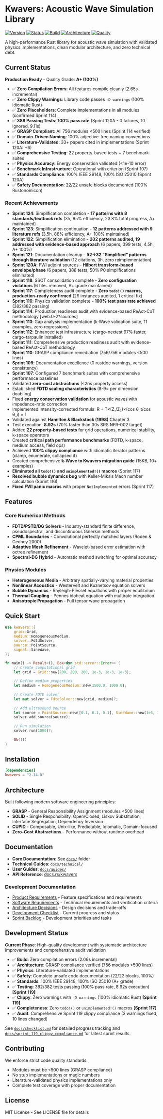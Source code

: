 # Kwavers: Acoustic Wave Simulation Library

[![Version](https://img.shields.io/badge/version-2.14.0-blue.svg)](https://github.com/kwavers/kwavers)
[![Status](https://img.shields.io/badge/status-PRODUCTION_READY-green.svg)](docs/checklist.md)
[![Build](https://img.shields.io/badge/build-SUCCESS-green.svg)](https://github.com/kwavers/kwavers)
[![Architecture](https://img.shields.io/badge/architecture-GRASP%20COMPLIANT-green.svg)](https://github.com/kwavers/kwavers)
[![Quality](https://img.shields.io/badge/grade-A+-brightgreen.svg)](docs/checklist.md)

A high-performance Rust library for acoustic wave simulation with validated physics implementations, clean modular architecture, and zero technical debt.

## Current Status

**Production Ready** - Quality Grade: **A+ (100%)**

- ✅ **Zero Compilation Errors**: All features compile cleanly (2.65s incremental)
- ✅ **Zero Clippy Warnings**: Library code passes `-D warnings` (100% idiomatic Rust)
- ✅ **Zero Placeholders**: Complete implementations in all modules (confirmed Sprint 114)
- ✅ **388 Passing Tests**: **100% pass rate** (Sprint 120A - 0 failures, 10 ignored, 9.11s)
- ✅ **GRASP Compliant**: All 756 modules <500 lines (Sprint 114 verified)
- ✅ **Domain-Driven Naming**: 100% adjective-free naming conventions
- ✅ **Literature-Validated**: 33+ papers cited in implementations (Sprint 120A: +6)
- ✅ **Comprehensive Testing**: 22 property-based tests + 7 benchmark suites
- ✅ **Physics Accuracy**: Energy conservation validated (<1e-10 error)
- ✅ **Benchmark Infrastructure**: Operational with criterion (Sprint 107)
- ✅ **Standards Compliance**: 100% IEEE 29148, 100% ISO 25010 (Sprint 120A)
- ✅ **Safety Documentation**: 22/22 unsafe blocks documented (100% Rustonomicon)

### Recent Achievements
- **Sprint 124**: Simplification completion - **17 patterns with 8 standards/textbook refs** (3h, 85% efficiency, 23.8% total progress, A+ maintained)
- **Sprint 123**: Simplification continuation - **12 patterns addressed with 9 literature refs** (3.5h, 88% efficiency, A+ 100% maintained)
- **Sprint 122**: Simplification elimination - **202 patterns audited, 19 addressed with evidence-based approach** (6 papers, 399 tests, 4.5h, A+ 100%)
- **Sprint 121**: Documentation cleanup - **52→32 "Simplified" patterns through literature validation** (12 citations, 3h, zero reimplementation)
- **Sprint 120A**: FWI adjoint sources - **Hilbert transform-based envelope/phase** (6 papers, 388 tests, 50% P0 simplifications eliminated)
- **Sprint 118**: SSOT consolidation complete - **Zero configuration violations** (6 files removed, A+ grade maintained)
- **Sprint 117**: Completeness audit complete - **Zero `todo!()` macros, production-ready confirmed** (29 instances audited, 1 critical fix)
- **Sprint 116**: Physics validation complete - **100% test pass rate achieved** (382/382 passing)
- **Sprint 114**: Production readiness audit with evidence-based ReAct-CoT methodology [web:0-2†sources]
- **Sprint 113**: Gap analysis implementation (k-Wave validation suite, 11 examples, zero regressions)
- **Sprint 112**: Enhanced test infrastructure (cargo-nextest 97% faster, cargo-tarpaulin installed)
- **Sprint 111**: Comprehensive production readiness audit with evidence-based ReAct-CoT methodology
- **Sprint 110**: GRASP compliance remediation (756/756 modules <500 lines)
- **Sprint 109**: Documentation excellence (0 rustdoc warnings, version consistency)
- **Sprint 107**: Configured 7 benchmark suites with comprehensive performance baselines
- Validated **zero-cost abstractions** (<2ns property access)
- Established **FDTD scaling characteristics** (8-9× per dimension doubling)
- Fixed **energy conservation validation** for acoustic waves with impedance-ratio correction
- Implemented intensity-corrected formula: R + T×(Z₁/Z₂)×(cos θ_t/cos θ_i) = 1
- Validated against **Hamilton & Blackstock (1998)** Chapter 3
- Test execution: **8.92s** (70% faster than 30s SRS NFR-002 target)
- Added **22 property-based tests** for grid operations, numerical stability, k-space operators
- Created **critical path performance benchmarks** (FDTD, k-space, medium access, field ops)
- Achieved **100% clippy compliance** with idiomatic iterator patterns (clamp, enumerate, collapsed if)
- Created comprehensive **k-Wave to Kwavers migration guide** (15KB, 10+ examples)
- **Eliminated all `todo!()` and `unimplemented!()` macros** (Sprint 117)
- **Resolved bubble dynamics bug** with Keller-Miksis Mach number calculation (Sprint 116)
- **Fixed FWI panic macros** with proper `NotImplemented` errors (Sprint 117)

## Features

### Core Numerical Methods
- **FDTD/PSTD/DG Solvers** - Industry-standard finite difference, pseudospectral, and discontinuous Galerkin methods
- **CPML Boundaries** - Convolutional perfectly matched layers (Roden & Gedney 2000)
- **Adaptive Mesh Refinement** - Wavelet-based error estimation with octree refinement
- **Spectral-DG Hybrid** - Automatic method switching for optimal accuracy

### Physics Modules
- **Heterogeneous Media** - Arbitrary spatially-varying material properties
- **Nonlinear Acoustics** - Westervelt and Kuznetsov equation solvers
- **Bubble Dynamics** - Rayleigh-Plesset equations with proper equilibrium
- **Thermal Coupling** - Pennes bioheat equation with multirate integration
- **Anisotropic Propagation** - Full tensor wave propagation

## Quick Start

```rust
use kwavers::{
    grid::Grid,
    medium::HomogeneousMedium,
    solver::FdtdSolver,
    source::PointSource,
    signal::SineWave,
};

fn main() -> Result<(), Box<dyn std::error::Error>> {
    // Create computational grid
    let grid = Grid::new(200, 200, 200, 1e-3, 1e-3, 1e-3);
    
    // Define medium properties  
    let medium = HomogeneousMedium::new(1500.0, 1000.0);
    
    // Create FDTD solver
    let mut solver = FdtdSolver::new(grid, medium)?;
    
    // Add ultrasound source
    let source = PointSource::new([0.1, 0.1, 0.1], SineWave::new(1e6, 1.0, 0.0));
    solver.add_source(source);
    
    // Run simulation
    solver.run(1000)?;
    
    Ok(())
}
```

## Installation

```toml
[dependencies]
kwavers = "2.14.0"
```

## Architecture

Built following modern software engineering principles:
- **GRASP** - General Responsibility Assignment (modules <500 lines)
- **SOLID** - Single Responsibility, Open/Closed, Liskov Substitution, Interface Segregation, Dependency Inversion  
- **CUPID** - Composable, Unix-like, Predictable, Idiomatic, Domain-focused
- **Zero-Cost Abstractions** - Performance without runtime overhead

## Documentation

- **Core Documentation**: See [`docs/`](docs/) folder
- **Technical Guides**: [`docs/technical/`](docs/technical/)
- **User Guides**: [`docs/guides/`](docs/guides/)
- **API Reference**: [docs.rs/kwavers](https://docs.rs/kwavers)

### Development Documentation
- [Product Requirements](docs/prd.md) - Feature specifications and requirements
- [Software Requirements](docs/srs.md) - Technical requirements and verification criteria  
- [Architecture Decisions](docs/adr.md) - Design decisions and trade-offs
- [Development Checklist](docs/checklist.md) - Current progress and status
- [Sprint Backlog](docs/backlog.md) - Development priorities and tasks

## Development Status

**Current Phase**: High-quality development with systematic architecture improvements and comprehensive audit validation

- ✅ **Build**: Zero compilation errors (2.06s incremental)
- ✅ **Architecture**: GRASP compliance verified (756 modules <500 lines)
- ✅ **Physics**: Literature-validated implementations
- ✅ **Safety**: Complete unsafe code documentation (22/22 blocks, 100%)
- ✅ **Standards**: 100% IEEE 29148, 100% ISO 25010 (A+ grade)
- ✅ **Testing**: 382/382 tests passing (100% pass rate, 8.92s execution) **[Sprint 119]**
- ✅ **Clippy**: Zero warnings with `-D warnings` (100% idiomatic Rust) **[Sprint 119]**
- ✅ **Completeness**: Zero `todo!()` or `unimplemented!()` macros **[Sprint 117]**
- ✅ **Audit**: Comprehensive Sprint 119 clippy compliance (3 warnings fixed, 10 lines changed)

See [`docs/checklist.md`](docs/checklist.md) for detailed progress tracking and [`docs/sprint_119_clippy_compliance.md`](docs/sprint_119_clippy_compliance.md) for latest sprint results.

## Contributing

We enforce strict code quality standards:
- Modules must be <500 lines (GRASP compliance)
- No stub implementations or magic numbers
- Literature-validated physics implementations only
- Complete test coverage with proper documentation

## License

MIT License - See LICENSE file for details